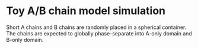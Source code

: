 # Toy A/B chain model simulation

Short A chains and B chains are randomly placed in a spherical container.
The chains are expected to globally phase-separate into A-only domain and
B-only domain.
